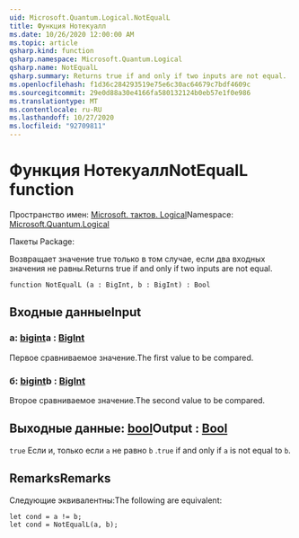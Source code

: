 ```yaml
---
uid: Microsoft.Quantum.Logical.NotEqualL
title: Функция Нотекуалл
ms.date: 10/26/2020 12:00:00 AM
ms.topic: article
qsharp.kind: function
qsharp.namespace: Microsoft.Quantum.Logical
qsharp.name: NotEqualL
qsharp.summary: Returns true if and only if two inputs are not equal.
ms.openlocfilehash: f1d36c284293519e75e6c30ac64679c7bdf4609c
ms.sourcegitcommit: 29e0d88a30e4166fa580132124b0eb57e1f0e986
ms.translationtype: MT
ms.contentlocale: ru-RU
ms.lasthandoff: 10/27/2020
ms.locfileid: "92709811"
---
```

# <a name="notequall-function"></a><span data-ttu-id="40486-102">Функция Нотекуалл</span><span class="sxs-lookup"><span data-stu-id="40486-102">NotEqualL function</span></span>

<span data-ttu-id="40486-103">Пространство имен: [Microsoft. тактов. Logical](xref:Microsoft.Quantum.Logical)</span><span class="sxs-lookup"><span data-stu-id="40486-103">Namespace: [Microsoft.Quantum.Logical](xref:Microsoft.Quantum.Logical)</span></span>

<span data-ttu-id="40486-104">Пакеты [](https://nuget.org/packages/)</span><span class="sxs-lookup"><span data-stu-id="40486-104">Package: [](https://nuget.org/packages/)</span></span>


<span data-ttu-id="40486-105">Возвращает значение true только в том случае, если два входных значения не равны.</span><span class="sxs-lookup"><span data-stu-id="40486-105">Returns true if and only if two inputs are not equal.</span></span>

```qsharp
function NotEqualL (a : BigInt, b : BigInt) : Bool
```


## <a name="input"></a><span data-ttu-id="40486-106">Входные данные</span><span class="sxs-lookup"><span data-stu-id="40486-106">Input</span></span>

### <a name="a--bigint"></a><span data-ttu-id="40486-107">a: [bigint](xref:microsoft.quantum.lang-ref.bigint)</span><span class="sxs-lookup"><span data-stu-id="40486-107">a : [BigInt](xref:microsoft.quantum.lang-ref.bigint)</span></span>

<span data-ttu-id="40486-108">Первое сравниваемое значение.</span><span class="sxs-lookup"><span data-stu-id="40486-108">The first value to be compared.</span></span>


### <a name="b--bigint"></a><span data-ttu-id="40486-109">б: [bigint](xref:microsoft.quantum.lang-ref.bigint)</span><span class="sxs-lookup"><span data-stu-id="40486-109">b : [BigInt](xref:microsoft.quantum.lang-ref.bigint)</span></span>

<span data-ttu-id="40486-110">Второе сравниваемое значение.</span><span class="sxs-lookup"><span data-stu-id="40486-110">The second value to be compared.</span></span>



## <a name="output--bool"></a><span data-ttu-id="40486-111">Выходные данные: [bool](xref:microsoft.quantum.lang-ref.bool)</span><span class="sxs-lookup"><span data-stu-id="40486-111">Output : [Bool](xref:microsoft.quantum.lang-ref.bool)</span></span>

<span data-ttu-id="40486-112">`true` Если и, только если `a` не равно `b` .</span><span class="sxs-lookup"><span data-stu-id="40486-112">`true` if and only if `a` is not equal to `b`.</span></span>

## <a name="remarks"></a><span data-ttu-id="40486-113">Remarks</span><span class="sxs-lookup"><span data-stu-id="40486-113">Remarks</span></span>

<span data-ttu-id="40486-114">Следующие эквивалентны:</span><span class="sxs-lookup"><span data-stu-id="40486-114">The following are equivalent:</span></span>

```Q#
let cond = a != b;
let cond = NotEqualL(a, b);
```